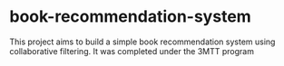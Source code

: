 # book-recommendation-system
This project aims to build a simple book recommendation system using collaborative filtering. It was completed under the 3MTT program
